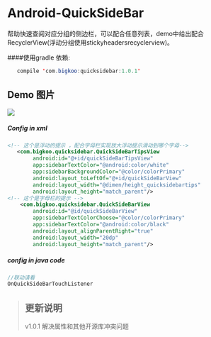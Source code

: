 Android-QuickSideBar
==========
帮助快速查阅对应分组的侧边栏，可以配合任意列表，demo中给出配合RecyclerView(浮动分组使用stickyheadersrecyclerview)。

####使用gradle 依赖:
```java
   compile 'com.bigkoo:quicksidebar:1.0.1'
```

## Demo 图片
![](https://github.com/saiwu-bigkoo/Android-QuickSideBar/blob/master/preview/quicksidebardemo.gif)

##### Config in xml

```xml
<!-- 这个是浮动的提示 ，配合字母栏实现放大浮动提示滑动到哪个字母-->
   <com.bigkoo.quicksidebar.QuickSideBarTipsView
        android:id="@+id/quickSideBarTipsView"
        app:sidebarTextColor="@android:color/white"
        app:sidebarBackgroundColor="@color/colorPrimary"
        android:layout_toLeftOf="@+id/quickSideBarView"
        android:layout_width="@dimen/height_quicksidebartips"
        android:layout_height="match_parent"/>
<!-- 这个是字母栏的提示 -->
    <com.bigkoo.quicksidebar.QuickSideBarView
        android:id="@id/quickSideBarView"
        app:sidebarTextColorChoose="@color/colorPrimary"
        app:sidebarTextColor="@android:color/black"
        android:layout_alignParentRight="true"
        android:layout_width="20dp"
        android:layout_height="match_parent"/>
```

##### config in java code

```java
//联动请看
OnQuickSideBarTouchListener
```
>## 更新说明
>v1.0.1 解决属性和其他开源库冲突问题  <br />

